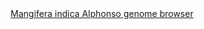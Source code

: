 <div id="Mangifera_indica_Alphonso_genome_browser" align="center">
  <a href="https://ink-blot.github.io/?sessionURL=blob:zZVrb6s2HMa_yuRXm0QIBhxC3tG0uTZNGnI_OooMGHC5mGCHNKn63edmzZmmVWs77VIJIWwe8788P.MnUJGSU5aDFtBViFQEFMBjdnBxVqTkDmeEg1aIU04UUJKQlCT3CWg9gRBzgefTW7kwFqLgrXo9wGEtIjnLqM9Vbqi4qHG2FzGR0pqu4gyfWI4PXPVZJsUC13FaxCznrI59n3Be0.oFyaPtAcvb5d32_EmyzfapoOeoW5mETCxQQyyzpXlAHt9J5CORI6tnJCO92KDH.7x5A.difXQx63hXp4W_fBgfbnftaTBZDQfdkNNZRa7N1HZi2tD6We8u2pdFfdOYdnq.47UbvaRAAuLjZmaUxXpHxuauW4TxySQ91L71jhvirm_mLt91.vaoqqzAsuBiLQui4FkBKfP3su3Aj0totZCiNU3FRHbt5QkpNrJl2SWjoPXtuwJEif1Eqr89AXEspDeAk93.bJMCWBmQErRqtqZZ0LZ1ZFqmZtvwWXkC.zL9h83LcC7doFsSULENmFA5K4X0KQpDQ41OMp.QpmfvZOD3xV_I2clIO4RiMKAhzNDBHKz2d02X.3rSTxzf11HodbPxxLzpQL5KysQcazt95s6HTnY_LImxV4VHZUUfLj1kZYaFlL5MyfGrszjPmcDiZb8qICY0iqXG0hTgs5RJn0EZeT9ryk_ygkj7RYoqyqlHUyqOSxmSHUDL0FHDhD_QMP4dFH7sXnc6bepNaDeNLdxK.4X8hQRbnhdcldWolR_.iYxPr_1CoJygM0WczB8INfqzdhF6w8K70ue5kQXT9ty7dXaBM.I0mab72XCxwMf14zDARvvqmCbt0PkjKJ_v4oUbOfM7NhUuKc7FmzhAy7b0vwDoFRPzf8Hkxdj0b4Py1uovhMpyPbq3S.P6lNz1tQZyN92270CrAbtGc0nd9QpVt36vGRwd2B2P8m6Wr.9tr50.6EbVWW7Yp1B5s5OfhwWaWsN6nxb0H9Kiejj7ABavsi_kfwZnN7vRYYFmUTAZd_xgN8ljd5REqD9emeOD3kWntdvtyVNiNCiXSLu67kW96cBcetX8ZFSyovf8v_TmYvRvw8thktIoz8jZ6lffGs_fn38F">Mangifera indica Alphonso genome browser</a>
</div>
